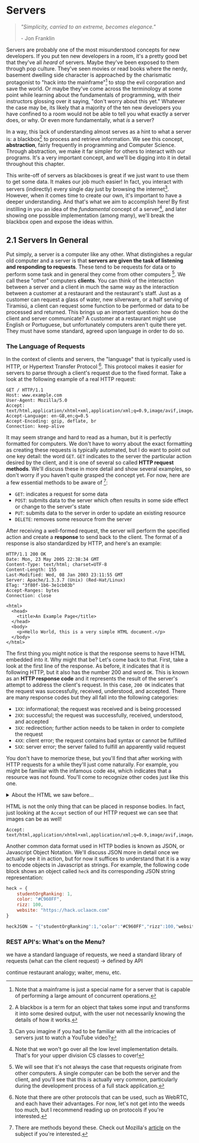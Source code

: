 # Servers

> *"Simplicity, carried to an extreme, becomes elegance."*
> 
> \- Jon Franklin


Servers are probably one of the most misunderstood concepts for new developers. If you put ten new developers in a room, it's a pretty good bet that they've all *heard* of servers. Maybe they've been exposed to them through pop culture. They've seen movies or read books where the nerdy, basement dwelling side character is approached by the charismatic protagonist to "hack into the mainframe"[^1] to stop the evil corporation and save the world. Or maybe they've come across the terminology at some point while learning about the fundamentals of programming, with their instructors glossing over it saying, "don't worry about this yet." Whatever the case may be, its likely that a majority of the ten new developers you have confined to a room would not be able to tell you what exactly a server does, or why. Or even more fundamentally, what *is* a server? 

In a way, this lack of understanding almost serves as a hint to what a server is: a blackbox[^2] to process and retrieve information. We see this concept, **abstraction**, fairly frequently in programming and Computer Science. Through abstraction, we make it far simpler for others to interact with our programs. It's a very important concept, and we'll be digging into it in detail throughout this chapter. 

This write-off of servers as blackboxes is great if we just want to use them to get some data. It makes our job much easier! In fact, you interact with servers (indirectly) every single day just by browsing the internet[^3]. However, when it comes time to create our own, it's important to have a deeper understanding. And that's what we aim to accomplish here! By first instilling in you an idea of the *fundamental* concept of a server[^4], and later showing one possible implementation (among many), we'll break the blackbox open and expose the ideas within.

## 2.1 Servers In General

Put simply, a server is a computer like any other. What distingishes a regular old computer and a server is that **servers are given the task of listening and responding to requests**. These tend to be requests for data or to perform some task and in general they come from other computers [^5]. We call these "other" computers **clients**. You can think of the interaction between a server and a client in much the same way as the interaction between a customer at a restaurant and the restaurant's staff. Just as a customer can request a glass of water, new silverware, or a half serving of Tiramisú, a client can request some function to be performed or data to be processed and returned. This brings up an important question: how do the client and server communicate? A customer at a restaurant might use English or Portuguese, but unfortunately computers aren't quite there yet. They must have some standard, agreed upon language in order to do so.

### The Language of Requests

In the context of clients and servers, the "language" that is typically used is HTTP, or Hypertext Transfer Protocol [^6]. This protocol makes it easier for servers to parse through a client's request due to the fixed format. Take a look at the following example of a real HTTP request:

```HTTP
GET / HTTP/1.1
Host: www.example.com
User-Agent: Mozilla/5.0
Accept: text/html,application/xhtml+xml,application/xml;q=0.9,image/avif,image/webp,*/*;q=0.8
Accept-Language: en-GB,en;q=0.5
Accept-Encoding: gzip, deflate, br
Connection: keep-alive
```

It may seem strange and hard to read as a human, but it is perfectly formatted for computers. We don't have to worry about the exact formatting as creating these requests is typically automated, but I do want to point out one key detail: the word `GET`. `GET` indicates to the server the particular action desired by the client, and it is one of several so called **HTTP request methods**. We'll discuss these in more detail and show several examples, so don't worry if you haven't quite grasped the concept yet. For now, here are a few essential methods to be aware of [^7]:

- `GET`: indicates a request for some data
- `POST`: submits data to the server which often results in some side effect or change to the server's state
- `PUT`: submits data to the server in order to update an existing resource
- `DELETE`: removes some resource from the server


After receiving a well-formed request, the server will perform the specified action and create a **response** to send back to the client. The format of a response is also standardized by HTTP, and here's an example:

```HTTP
HTTP/1.1 200 OK
Date: Mon, 23 May 2005 22:38:34 GMT
Content-Type: text/html; charset=UTF-8
Content-Length: 155
Last-Modified: Wed, 08 Jan 2003 23:11:55 GMT
Server: Apache/1.3.3.7 (Unix) (Red-Hat/Linux)
ETag: "3f80f-1b6-3e1cb03b"
Accept-Ranges: bytes
Connection: close

<html>
  <head>
    <title>An Example Page</title>
  </head>
  <body>
    <p>Hello World, this is a very simple HTML document.</p>
  </body>
</html>
```

The first thing you might notice is that the response seems to have HTML embedded into it. Why might that be? Let's come back to that. First, take a look at the first line of the response. As before, it indicates that it is following HTTP, but it also has the number 200 and word `OK`. This is known as an **HTTP response code** and it represents the result of the server's attempt to address the client's request. In this case, `200 OK` indicates that the request was successfully, received, understood, and accepted. There are many response codes but they all fall into the following categories:

- `1XX`: informational; the request was received and is being processed
- `2XX`: successful; the request was successfully, received, understood, and accepted
- `3XX`: redirection; further action needs to be taken in order to complete the request
- `4XX`: client error; the request contains bad syntax or cannot be fulfilled
- `5XX`: server error; the server failed to fulfill an apparently valid request

You don't have to memorize these, but you'll find that after working with HTTP requests for a while they'll just come naturally. For example, you might be familiar with the infamous code `404`, which indicates that a resource was not found. You'll come to recognize other codes just like this one.

<details> 
    <summary>About the HTML we saw before...</summary>
    <div>
        <p>
        What was it doing there? It's known as the <b>body</b> of the response, and it's being sent back to the client, in essence, because that's what they asked for. Let's break things down. The client sent a `GET` request, asking the server to send some data back from a particular location (www.example.com). The data that was sent was this HTML code... Do you see where this is going yet?
        </p>
        <p>
        We know that HTML is used by browsers in order to render web pages, so our client can now successfully render the web page stored on the server. In essence, the client uses this HTTP request in order to receive the data necessary to render a web page! This process happens billions of times per day, and it is the back bone of the whole internet. The internet is built upon servers which store HTML, CSS, and Javascript and your browser uses HTTP requests to request them to be sent to you! Obviously, there's more to the internet than just this [^8], and we could fill many books talking about it, but it's outside the scope of this workshop series. If you're interested take CS 118!
        </p>
    </div>
</details>

HTML is not the only thing that can be placed in response bodies. In fact, just looking at the `Accept` section of our HTTP request we can see that images can be as well!

```HTTP
Accept: text/html,application/xhtml+xml,application/xml;q=0.9,image/avif,image/webp,*/*;q=0.8
```

Another common data format used in HTTP bodies is known as JSON, or Javascript Object Notation. We'll discuss JSON more in detail once we actually see it in action, but for now it suffices to understand that it is a way to encode objects in Javascript as strings. For example, the following code block shows an object called `heck` and its corresponding JSON string representation:

```js
heck = {
    studentOrgRanking: 1,
    color: "#C960FF",
    rizz: 100,
    website: "https://hack.uclaacm.com"
}

heckJSON = "{"studentOrgRanking":1,"color":"#C960FF","rizz":100,"website":"https://hack.uclaacm.com"}"
```

### REST API's: What's on the Menu?

we have a standard language of requests, we need a standard library of requests (what can the client request) -> defined by API

continue restaurant analogy; waiter, menu, etc.


[^1]: Note that a mainframe is just a special name for a server that is capable of performing a large amount of concurrent operations.

[^2]: A blackbox is a term for an object that takes some input and transforms it into some desired output, with the user not necessarily knowing the details of how it works.

[^3]: Can you imagine if you had to be familiar with all the intricacies of servers just to watch a YouTube video?

[^4]: Note that we won't go over all the low level implementation details. That's for your upper division CS classes to cover!

[^5]: We will see that it's not always the case that requests originate from other computers. A single computer can be both the server and the client, and you'll see that this is actually very common, particularly during the development process of a full stack application.

[^6]: Note that there are other protocols that can be used, such as WebRTC, and each have their advantages. For now, let's not get into the weeds too much, but I recommend reading up on protocols if you're interested.

[^7]: There are methods beyond these. Check out Mozilla's [article](https://developer.mozilla.org/en-US/docs/Web/HTTP/Methods) on the subject if you're interested.

[^8]: Specifically, this is a subsection called the Web.